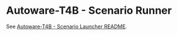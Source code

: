 # Autoware-T4B - Scenario Runner

See [Autoware-T4B - Scenario Launcher README](https://github.com/tier4/planning_sim_launcher/blob/master/README.md).
